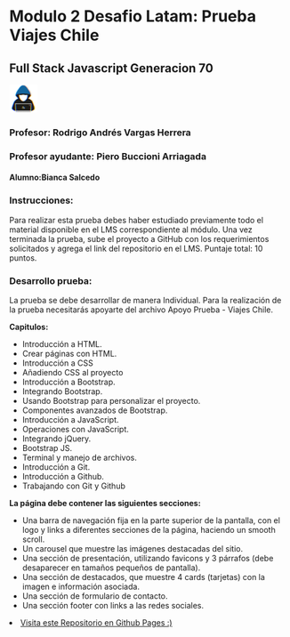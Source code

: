 <h1>Modulo 2 Desafio Latam: Prueba Viajes Chile</h1><div><a href="https://biancadmsa.github.io/Viaje_Chile/" title="Visita mi Repositorio en Github Pages"></a></div>
<h2>Full Stack Javascript Generacion 70 </h2>
<picture><img src = "https://github.com/0xAbdulKhalid/0xAbdulKhalid/raw/main/assets/mdImages/about_me.gif" width = 50px></picture> 
<h3>Profesor: Rodrigo Andrés Vargas Herrera</h3>
<h3>Profesor ayudante: Piero Buccioni Arriagada</h3>
<h4>Alumno:Bianca Salcedo</h4>
<h3>Instrucciones:</h3>
<p>Para realizar esta prueba debes haber estudiado previamente todo el material
disponible en el LMS correspondiente al módulo.
Una vez terminada la prueba, sube el proyecto a GitHub con los requerimientos
solicitados y agrega el link del repositorio en el LMS.
Puntaje total: 10 puntos.</p>
<h3>Desarrollo prueba:</h3>
<p>La prueba se debe desarrollar de manera Individual.
Para la realización de la prueba necesitarás apoyarte del archivo Apoyo
Prueba - Viajes Chile.</p>
<div><strong>Capitulos:</strong>
  <ul>
    <li>Introducción a HTML. </li>
    <li>Crear páginas con HTML.</li>
    <li>Introducción a CSS</li>
    <li>Añadiendo CSS al proyecto</li>
    <li>Introducción a Bootstrap.</li>
    <li>Integrando Bootstrap.</li>
    <li>Usando Bootstrap para personalizar el proyecto.</li>
    <li>Componentes avanzados de Bootstrap.</li>
    <li>Introducción a JavaScript.</li>
    <li>Operaciones con JavaScript.</li>
    <li>Integrando jQuery.</li>
    <li>Bootstrap JS.</li>
    <li>Terminal y manejo de archivos.</li>
    <li>Introducción a Git.</li>
    <li>Introducción a Github.</li>
    <li>Trabajando con Git y Github</li>
  </ul>
</div>
<div> 
  <strong>La página debe contener las siguientes secciones:</strong>
  <ul>
    <li>Una barra de navegación fija en la parte superior de la pantalla, con el logo y links a
diferentes secciones de la página, haciendo un smooth scroll.</li>
    <li> Un carousel que muestre las imágenes destacadas del sitio.</li>
    <li>Una sección de presentación, utilizando favicons y 3 párrafos (debe desaparecer en
tamaños pequeños de pantalla).</li>
    <li>Una sección de destacados, que muestre 4 cards (tarjetas) con la imagen e
información asociada.</li>
    <li>Una sección de formulario de contacto.</li>
    <li> Una sección footer con links a las redes sociales.</li>
</ul>
</div

- [Visita este Repositorio en Github Pages :)](https://biancadmsa.github.io/Viaje_Chile/)

            
   
